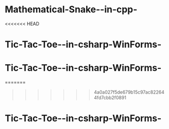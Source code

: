 # Mathematical-Snake--in-cpp-
<<<<<<< HEAD
# Tic-Tac-Toe--in-csharp-WinForms-
# Tic-Tac-Toe--in-csharp-WinForms-
=======
>>>>>>> 4a0a027f5de679b15c97ac822644fd7cbb2f0891
# Tic-Tac-Toe--in-csharp-WinForms-
